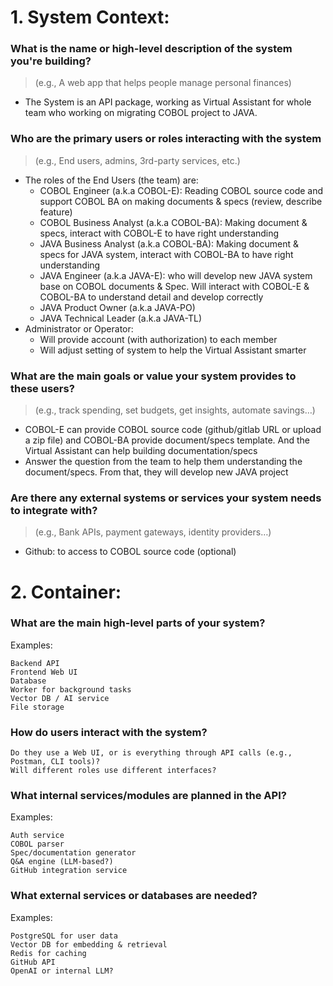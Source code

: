 # 1. System Context:

### What is the name or high-level description of the system you're building?
> (e.g., A web app that helps people manage personal finances)

- The System is an API package, working as Virtual Assistant for whole team who working on migrating COBOL project to JAVA.
   
### Who are the primary users or roles interacting with the system
> (e.g., End users, admins, 3rd-party services, etc.)

- The roles of the End Users (the team) are:
  - COBOL Engineer (a.k.a COBOL-E): Reading COBOL source code and support COBOL BA on making documents & specs (review, describe feature)
  - COBOL Business Analyst (a.k.a COBOL-BA): Making document & specs, interact with COBOL-E to have right understanding
  - JAVA Business Analyst (a.k.a COBOL-BA): Making document & specs for JAVA system, interact with COBOL-BA to have right understanding
  - JAVA Engineer (a.k.a JAVA-E): who will develop new JAVA system base on COBOL documents & Spec. Will interact with COBOL-E & COBOL-BA to understand detail and develop correctly
  - JAVA Product Owner (a.k.a JAVA-PO)
  - JAVA Technical Leader (a.k.a JAVA-TL)
- Administrator or Operator:
  - Will provide account (with authorization) to each member
  - Will adjust setting of system to help the Virtual Assistant smarter
 
### What are the main goals or value your system provides to these users?
> (e.g., track spending, set budgets, get insights, automate savings…)

- COBOL-E can provide COBOL source code (github/gitlab URL or upload a zip file) and COBOL-BA provide document/specs template. And the Virtual Assistant can help building documentation/specs
- Answer the question from the team to help them understanding the document/specs. From that, they will develop new JAVA project

### Are there any external systems or services your system needs to integrate with?
> (e.g., Bank APIs, payment gateways, identity providers…)

- Github: to access to COBOL source code (optional)

# 2. Container:
### What are the main high-level parts of your system?

Examples:

    Backend API
    Frontend Web UI
    Database
    Worker for background tasks
    Vector DB / AI service
    File storage

### How do users interact with the system?

    Do they use a Web UI, or is everything through API calls (e.g., Postman, CLI tools)?
    Will different roles use different interfaces?

### What internal services/modules are planned in the API?

Examples:

    Auth service
    COBOL parser
    Spec/documentation generator
    Q&A engine (LLM-based?)
    GitHub integration service

### What external services or databases are needed?

Examples:

    PostgreSQL for user data
    Vector DB for embedding & retrieval
    Redis for caching
    GitHub API
    OpenAI or internal LLM?
